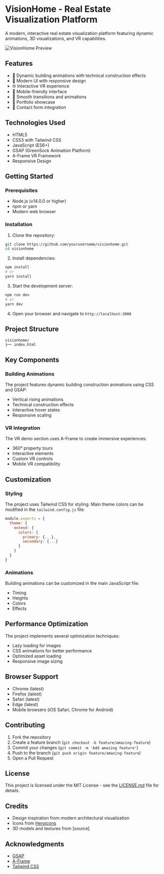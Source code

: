 # VisionHome - Real Estate Visualization Platform

A modern, interactive real estate visualization platform featuring dynamic animations, 3D visualizations, and VR capabilities.

![VisionHome Preview](/api/placeholder/1200/630)

## Features

- 🏢 Dynamic building animations with technical construction effects
- 🎨 Modern UI with responsive design
- 🌐 Interactive VR experience
- 📱 Mobile-friendly interface
- 🔄 Smooth transitions and animations
- 💼 Portfolio showcase
- 📝 Contact form integration

## Technologies Used

- HTML5
- CSS3 with Tailwind CSS
- JavaScript (ES6+)
- GSAP (GreenSock Animation Platform)
- A-Frame VR Framework
- Responsive Design

## Getting Started

### Prerequisites

- Node.js (v14.0.0 or higher)
- npm or yarn
- Modern web browser

### Installation

1. Clone the repository:
```bash
git clone https://github.com/yourusername/visionhome.git
cd visionhome
```

2. Install dependencies:
```bash
npm install
# or
yarn install
```

3. Start the development server:
```bash
npm run dev
# or
yarn dev
```

4. Open your browser and navigate to `http://localhost:3000`

## Project Structure

```
visionhome/
├── index.html

```

## Key Components

### Building Animations

The project features dynamic building construction animations using CSS and GSAP:
- Vertical rising animations
- Technical construction effects
- Interactive hover states
- Responsive scaling

### VR Integration

The VR demo section uses A-Frame to create immersive experiences:
- 360° property tours
- Interactive elements
- Custom VR controls
- Mobile VR compatibility

## Customization

### Styling

The project uses Tailwind CSS for styling. Main theme colors can be modified in the `tailwind.config.js` file:

```javascript
module.exports = {
  theme: {
    extend: {
      colors: {
        primary: {...},
        secondary: {...}
      }
    }
  }
}
```

### Animations

Building animations can be customized in the main JavaScript file:
- Timing
- Heights
- Colors
- Effects

## Performance Optimization

The project implements several optimization techniques:
- Lazy loading for images
- CSS animations for better performance
- Optimized asset loading
- Responsive image sizing

## Browser Support

- Chrome (latest)
- Firefox (latest)
- Safari (latest)
- Edge (latest)
- Mobile browsers (iOS Safari, Chrome for Android)

## Contributing

1. Fork the repository
2. Create a feature branch (`git checkout -b feature/amazing-feature`)
3. Commit your changes (`git commit -m 'Add amazing feature'`)
4. Push to the branch (`git push origin feature/amazing-feature`)
5. Open a Pull Request

## License

This project is licensed under the MIT License - see the [LICENSE.md](LICENSE.md) file for details.

## Credits

- Design inspiration from modern architectural visualization
- Icons from [Heroicons](https://heroicons.com)
- 3D models and textures from [source]


## Acknowledgments

- [GSAP](https://greensock.com/gsap/)
- [A-Frame](https://aframe.io/)
- [Tailwind CSS](https://tailwindcss.com/)
